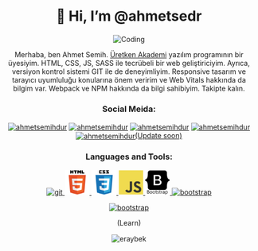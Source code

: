 <h1 align="center">👋 Hi, I’m @ahmetsedr </h1>
<div align="center" ><img align="center" alt="Coding" width="250" src="https://media.tenor.com/DabZu8Jwk-UAAAAC/arda-turan-gym.gif"><p align="center">Merhaba, ben Ahmet Semih. <a href="https://uretkenakademi.com/" target="_blank">Üretken Akademi</a> yazılım programının bir üyesiyim. HTML, CSS, JS, SASS ile tecrübeli bir web geliştiriciyim. Ayrıca, versiyon kontrol sistemi GIT ile de deneyimliyim. Responsive tasarım ve tarayıcı uyumluluğu konularına önem veririm ve Web Vitals hakkında da bilgim var. Webpack ve NPM hakkında da bilgi sahibiyim. Takipte kalın.</p></div>

<h3 align="center">Social Meida:</h3>
<p align="center">
<a href="https://www.linkedin.com/in/ahmet-semih-dur/" target="blank"><img align="center" src="https://raw.githubusercontent.com/rahuldkjain/github-profile-readme-generator/master/src/images/icons/Social/linked-in-alt.svg" alt="ahmetsemihdur" height="30" width="30" /></a>
  <a href="https://codepen.io/ahmetsedr" target="blank"><img align="center" src="https://www.svgrepo.com/show/353582/codepen-icon.svg" alt="ahmetsemihdur" height="30" width="30" /></a>
  <a href="https://www.youtube.com/@ahmetsemihdur" target="blank"><img align="center" src="https://raw.githubusercontent.com/rahuldkjain/github-profile-readme-generator/888aff31e1d26dd2a6acf6afebbc34970aeb0118/src/images/icons/Social/youtube.svg" alt="ahmetsemihdur" height="30" width="30" /></a>
  <a href="mailto:ahmetsecodr@gmail.com" target="blank"><img align="center" src="https://freesvg.org/img/Mail-Icon-White-on-Grey.png" alt="ahmetsemihdur" height="30" width="30" /></a>
  <a href="https://ahmetsedr.github.io/ahmetsemihdur/" target="blank"><img align="center" src="https://images.vexels.com/media/users/3/199980/isolated/preview/4c910ee68a0f4fe8029f72e40bc10fe6-internet-browsing-symbol-strich-rosa.png" alt="ahmetsemihdur" height="30" width="30" />(Update soon)</a>
</p>

<h3 align="center">Languages and Tools:</h3>
<p align="center"> 
<a href="https://git-scm.com/" target="_blank" rel="noreferrer"> 
  <img src="https://www.vectorlogo.zone/logos/git-scm/git-scm-icon.svg" alt="git" width="50" height="50"/> 
</a> 
<a href="https://www.w3.org/html/" target="_blank" rel="noreferrer"> 
  <img src="https://raw.githubusercontent.com/devicons/devicon/master/icons/html5/html5-original-wordmark.svg" alt="html5" width="50" height="50"/> 
</a>
<a href="https://www.w3schools.com/css/" target="_blank" rel="noreferrer"> 
  <img src="https://raw.githubusercontent.com/devicons/devicon/master/icons/css3/css3-original-wordmark.svg" alt="css3" width="50" height="50"/> 
</a>
  <a href="https://developer.mozilla.org/en-US/docs/Web/JavaScript" target="_blank" rel="noreferrer"> 
  <img src="https://raw.githubusercontent.com/devicons/devicon/master/icons/javascript/javascript-original.svg" alt="javascript" width="50" height="50"/> 
</a>
<a href="https://getbootstrap.com" target="_blank" rel="noreferrer"> 
  <img src="https://raw.githubusercontent.com/devicons/devicon/master/icons/bootstrap/bootstrap-plain-wordmark.svg" alt="bootstrap" width="50" height="50"/> 
</a>
  <a href="https://sass-lang.com/" target="_blank" rel="noreferrer"> 
  <img src="https://raw.githubusercontent.com/rahuldkjain/github-profile-readme-generator/888aff31e1d26dd2a6acf6afebbc34970aeb0118/src/images/icons/FrontendDevelopment/sass.svg" alt="bootstrap" width="50" height="50"/> 
</a>
  <div align="center"><a href="https://reactjs.org/" target="_blank" rel="noreferrer"> 
 <img src="https://raw.githubusercontent.com/rahuldkjain/github-profile-readme-generator/888aff31e1d26dd2a6acf6afebbc34970aeb0118/src/images/icons/FrontendDevelopment/reactjs.svg" alt="bootstrap" width="50" height="50"/> 
</a></div><p align="center">(Learn)</p>


<p align="center"><img align="center" src="https://github-readme-stats-sigma-five.vercel.app/api/top-langs/?username=ahmetsedr&layout=compact" alt="eraybek" /></p>
